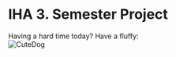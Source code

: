 # IHA 3. Semester Project

Having a hard time today? Have a fluffy: <br/>
![CuteDog](http://i.imgur.com/rXwfhyX.jpg)
